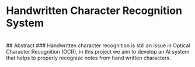 # Handwritten Character Recognition System
<br>
## Abstract
### Handwritten character recognition is still an issue in Optical  Character Recognition (OCR), in this project we aim to develop an AI system that helps to properly recognize notes from hand written characters.
